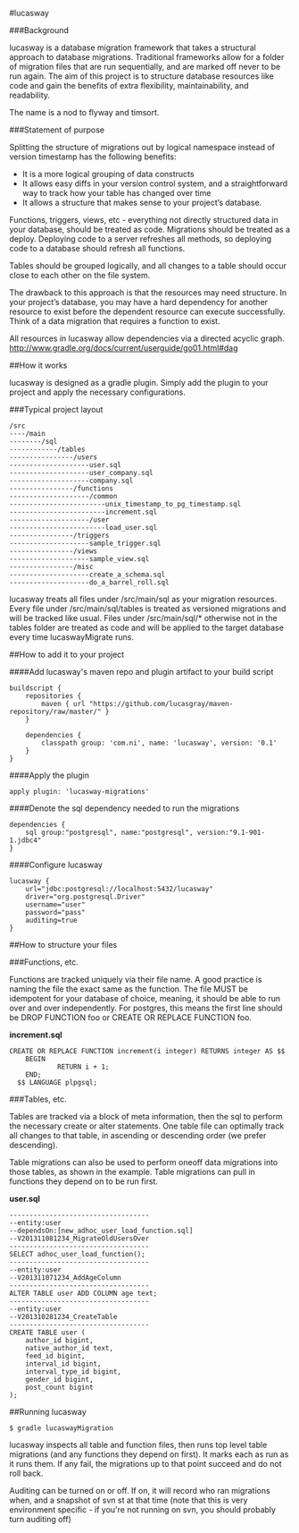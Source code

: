 #lucasway

###Background

lucasway is a database migration framework that takes a structural approach to database migrations.  Traditional frameworks allow for a folder of migration files that are run sequentially, and are marked off never to be run again.  The aim of this project is to structure database resources like code and gain the benefits of extra flexibility, maintainability, and readability.

The name is a nod to flyway and timsort.

###Statement of purpose

Splitting the structure of migrations out by logical namespace instead of version timestamp has the following benefits:  

+   It is a more logical grouping of data constructs
+   It allows easy diffs in your version control system, and a straightforward way to track how your table has changed over time
+   It allows a structure that makes sense to your project’s database.

Functions, triggers, views, etc - everything not directly structured data in your database, should be treated as code.  Migrations should be treated as a deploy.  Deploying code to a server refreshes all methods, so deploying code to a database should refresh all functions.

Tables should be grouped logically, and all changes to a table should occur close to each other on the file system.

The drawback to this approach is that the resources may need structure.  In your project’s database, you may have a hard dependency for another resource to exist before the dependent resource can execute successfully.  Think of a data migration that requires a function to exist.  

All resources in lucasway allow dependencies via a directed acyclic graph. http://www.gradle.org/docs/current/userguide/go01.html#dag

##How it works

lucasway is designed as a gradle plugin.  Simply add the plugin to your project and apply the necessary configurations.

###Typical project layout

    /src
    ----/main
    --------/sql
    ------------/tables
    ----------------/users
    --------------------user.sql
    --------------------user_company.sql
    --------------------company.sql
    ----------------/functions
    --------------------/common
    ------------------------unix_timestamp_to_pg_timestamp.sql
    ------------------------increment.sql
    --------------------/user
    ------------------------load_user.sql
    ----------------/triggers
    --------------------sample_trigger.sql
    ----------------/views
    --------------------sample_view.sql
    ----------------/misc
    --------------------create_a_schema.sql
    --------------------do_a_barrel_roll.sql

lucasway treats all files under /src/main/sql as your migration resources.  Every file under /src/main/sql/tables is treated as versioned migrations and will be tracked like usual.  Files under /src/main/sql/* otherwise not in the tables folder are treated as code and will be applied to the target database every time lucaswayMigrate runs.

##How to add it to your project

####Add lucasway's maven repo and plugin artifact to your build script

    buildscript {
        repositories {
            maven { url "https://github.com/lucasgray/maven-repository/raw/master/" }
        }
        
        dependencies {
            classpath group: 'com.ni', name: 'lucasway', version: '0.1'
        }
    }
    
####Apply the plugin

    apply plugin: 'lucasway-migrations'
    
####Denote the sql dependency needed to run the migrations

    dependencies {
        sql group:"postgresql", name:"postgresql", version:"9.1-901-1.jdbc4"
    }
    
####Configure lucasway

    lucasway {
        url="jdbc:postgresql://localhost:5432/lucasway"
        driver="org.postgresql.Driver"
        username="user"
        password="pass"
        auditing=true
    }

##How to structure your files

###Functions, etc.

Functions are tracked uniquely via their file name.  A good practice is naming the file the exact same as the function.  The file MUST be idempotent for your database of choice, meaning, it should be able to run over and over independently.  For postgres, this means the first line should be DROP FUNCTION foo or CREATE OR REPLACE FUNCTION foo.

__increment.sql__

    CREATE OR REPLACE FUNCTION increment(i integer) RETURNS integer AS $$
        BEGIN
                RETURN i + 1;
        END;
      $$ LANGUAGE plpgsql;

###Tables, etc.

Tables are tracked via a block of meta information, then the sql to perform the necessary create or alter statements.  One table file can optimally track all changes to that table, in ascending or descending order (we prefer descending).

Table migrations can also be used to perform oneoff data migrations into those tables, as shown in the example.  Table migrations can pull in functions they depend on to be run first.


__user.sql__

    -----------------------------------
    --entity:user
    --dependsOn:[new_adhoc_user_load_function.sql]
    --V201311081234_MigrateOldUsersOver
    -----------------------------------
    SELECT adhoc_user_load_function();
    -----------------------------------
    --entity:user
    --V201311071234_AddAgeColumn
    -----------------------------------
    ALTER TABLE user ADD COLUMN age text;
    -----------------------------------
    --entity:user
    --V201310281234_CreateTable
    -----------------------------------
    CREATE TABLE user (
        author_id bigint,
        native_author_id text,
        feed_id bigint,
        interval_id bigint,
        interval_type_id bigint,
        gender_id bigint,
        post_count bigint
    );

##Running lucasway

    $ gradle lucaswayMigration

lucasway inspects all table and function files, then runs top level table migrations (and any functions they depend on first).  It marks each as run as it runs them.  If any fail, the migrations up to that point succeed and do not roll back.

Auditing can be turned on or off.  If on, it will record who ran migrations when, and a snapshot of svn st at that time (note that this is very environment specific - if you're not running on svn, you should probably turn auditing off)



